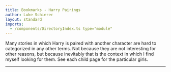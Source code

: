 ```yaml
---
title: Bookmarks - Harry Pairings
author: Luke Schierer
layout: standard
imports:
  - /components/DirectoryIndex.ts type="module"
---
```


Many stories in which Harry is paired with another character are hard to categorized in any other terms. Not because they are not interesting for other reasons, but because inevitably that is the context in which I find myself looking for them. See each child page for the particular girls.

---

<directory-index directory="/Bookmarks/pairing/Harry/" ></directory-index>
